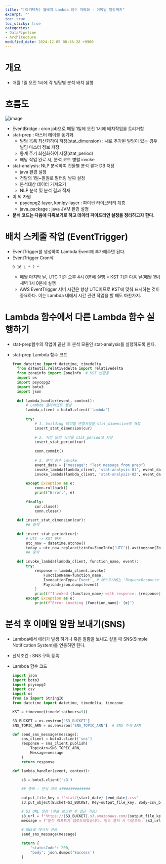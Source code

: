 ```yaml
---
title: "[아키텍쳐] 월배치 Lambda 함수 자동화 - 이메일 알람까지"
excerpt: ""
toc: true
toc_sticky: true
categories:
- DataPipeline
- Architecture
modified_date: 2024-12-05 08:36:28 +0900
---
```

# 개요 
- 매월 1일 오전 1시에 각 빌딩별 분석 배치 실행

# 흐름도
![image](https://github.com/user-attachments/assets/6434b2dd-b819-403b-8c8d-1ed1fea98d2d)
- EventBridge : cron job으로 매월 1일에 오전 1시에 배치작업을 트리거함 
- stat-prep : 마스터 테이블 동기화. 
    - 빌딩 목록 최신화하여 저장(stat_dimension) : 새로 추가된 빌딩이 있는 경우 빌딩 마스터 정보 저장 
    - 통계 주기 최신화하여 저장(stat_period)
    - 해당 작업 완료 시, 분석 코드 병렬 invoke 
- stat-analysis: NLP 분석하여 건물별 분석 결과 DB 저장 
    - java 환경 설정 
    - 전달의 1일~말일로 필터링 날짜 설정 
    - 분석대상 데이터 가져오기 
    - NLP 분석 및 분석 결과 적재 
- 이 외 자원 
    - psycopg2-layer, konlpy-layer : 파이썬 라이브러리 계층 
    - java_package : java JVM 환경 설정
- **분석 코드는 다음에 다뤄보기로 하고 데이터 파이프라인 설정을 정리하고자 한다.**

# 배치 스케줄 작업 (EventTrigger)
- EventTrigger를 생성하여 Lambda Event에 추가해주면 된다.
- EventTrigger Cron식    
  ```
  0 16 L * ? *
  ```
  - 매월 마지막 날, UTC 기준 오후 4시 0분에 실행 = KST 기준 다음 날(매월 1일) 새벽 1시 0분에 실행
  - AWS EventTrigger 서버 시간은 항상 UTC이므로 KST에 맞춰 표시하는 것이 중요하다. 이는 Lambda 내에서 시간 관련 작업을 할 때도 마찬가지.
 
# Lambda 함수에서 다른 Lambda 함수 실행하기 
- stat-prep함수의 작업이 끝난 후 분석 모듈인 stat-analysis를 실행하도록 한다.
- stat-prep Lambda 함수 코드

  ```python
  from datetime import datetime, timedelta
    from dateutil.relativedelta import relativedelta
    from zoneinfo import ZoneInfo  # KST 변환용
    import os
    import psycopg2
    import boto3
    import json
    
    def lambda_handler(event, context):
        # Lambda 클라이언트 생성
        lambda_client = boto3.client('lambda')
    
        try:
            # 1. building 테이블 변경사항을 stat_dimension에 저장
            insert_stat_dimension(cur)
            
            # 2. 직전 달의 기간을 stat_period에 저장
            insert_stat_period(cur)
    
            conn.commit()
    
            # 3. 분석 함수 invoke 
            event_data = {"message": "Test message from prep"}
            invoke_lambda(lambda_client, 'stat-analysis-01', event_data)
            invoke_lambda(lambda_client, 'stat-analysis-02', event_data)
            
        except Exception as e:
            conn.rollback()
            print("Error:", e)
            
        finally:
            cur.close()
            conn.close()
    
    def insert_stat_dimension(cur):
        ## 중략
    
    def insert_stat_period(cur):
        # UTC -> KST 변환
        utc_now = datetime.utcnow()
        today = utc_now.replace(tzinfo=ZoneInfo("UTC")).astimezone(ZoneInfo("Asia/Seoul"))
        ## 중략 
    
    def invoke_lambda(lambda_client, function_name, event):
        try:
            response = lambda_client.invoke(
                FunctionName=function_name,
                InvocationType='Event', # 테스트시에는 'RequestResponse'로 테스트 
                Payload=json.dumps(event)
            )
            print(f"Invoked {function_name} with response: {response}")
        except Exception as e:
            print(f"Error invoking {function_name}: {e}")
  ```

# 분석 후 이메일 알람 보내기(SNS)
- Lambda에서 에러가 발생 하거나 혹은 알람을 보내고 싶을 때 SNS(Simple Notification System)를 연동하면 된다.
- 선제조건 : SNS 구독 등록 
- Lambda 함수 코드

  ```python
  import json
  import boto3
  import psycopg2
  import csv
  import os
  from io import StringIO
  from datetime import datetime, timedelta, timezone
  
  KST = timezone(timedelta(hours=9))
  
  S3_BUCKET = os.environ['S3_BUCKET']
  SNS_TOPIC_ARN = os.environ['SNS_TOPIC_ARN']  # SNS 주제 ARN
  
  def send_sns_message(message):
      sns_client = boto3.client('sns')
      response = sns_client.publish(
          TopicArn=SNS_TOPIC_ARN,
          Message=message
      )
      return response
  
  def lambda_handler(event, context):
      
      s3 = boto3.client('s3')

      ## 중략 : 분석 코드 ##############
  
      output_file_key = f'stat/{start_date}-{end_date}.csv'
      s3.put_object(Bucket=S3_BUCKET, Key=output_file_key, Body=csv_buffer.getvalue().encode('utf-8-sig'))
  
      # S3 URL 생성 (콘솔 로그인 후 접근 가능)
      s3_url = f"https://{S3_BUCKET}.s3.amazonaws.com/{output_file_key}"
      message = f"분석 리포트가 업로드되었습니다. 링크 클릭 시 다운로드: {s3_url}"
      
      # SNS로 메시지 전송
      send_sns_message(message)
  
      return {
          'statusCode': 200,
          'body': json.dumps('Success')
      }

  ```
